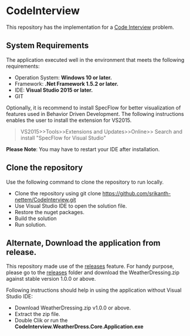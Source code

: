 # CodeInterview
This repository has the implementation for a [Code Interview](https://github.com/srikanth-nettem/CodeInterview/blob/master/Exercise.pdf) problem.

## System Requirements
The application executed well in the environment that meets the following requirements:
* Operation System: **Windows 10 or later.**
* Framework: **.Net Framework 1.5.2 or later.**
* IDE: **Visual Studio 2015 or later.**
* GIT

Optionally, it is recommend to install SpecFlow for better visualization of features used in Behavior Driven Development. 
The following instructions enables the user to install the extension for VS2015.
> VS2015>>Tools>>Extensions and Updates>>Online>> Search and install "SpecFlow for Visual Studio"

**Please Note**: You may have to restart your IDE after installation.

## Clone the repository
Use the following command to clone the repository to run locally.
* Clone the repository using git clone https://github.com/srikanth-nettem/CodeInterview.git
* Use Visual Studio IDE to open the solution file.
* Restore the nuget packages.
* Build the solution
* Run solution.

## Alternate, Download the application from release.
This repository made use of the [releases](https://github.com/srikanth-nettem/CodeInterview/releases) feature. 
For handy purpose, please go to the [releases](https://github.com/srikanth-nettem/CodeInterview/releases) folder and download the WeatherDressing.zip against stable version 1.0.0 or above.

Following instructions should help in using the application without Visual Studio IDE:
* Download WeatherDressing.zip v1.0.0 or above.
* Extract the zip file.
* Double Clik or run the **CodeInterview.WeatherDress.Core.Application.exe**